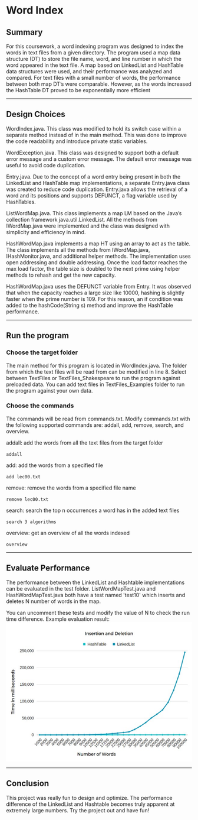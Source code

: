 # Word Index

## Summary
For this coursework, a word indexing program was designed to index the words in text files from a given 
directory. The program used a map data structure (DT) to store the file name, word, and line number in 
which the word appeared in the text file. A map based on LinkedList and HashTable data structures were
used, and their performance was analyzed and compared. For text files with a small number of words, the 
performance between both map DT’s were comparable. However, as the words increased the HashTable 
DT proved to be exponentially more efficient

---

## Design Choices
WordIndex.java. This class was modified to hold its switch case within a separate method instead of in the 
main method. This was done to improve the code readability and introduce private static variables.

WordException.java. This class was designed to support both a default error message and a custom error 
message. The default error message was useful to avoid code duplication.

Entry.java. Due to the concept of a word entry being present in both the LinkedList and HashTable map 
implementations, a separate Entry.java class was created to reduce code duplication. Entry.java allows 
the retrieval of a word and its positions and supports DEFUNCT, a flag variable used by HashTables.

ListWordMap.java. This class implements a map LM based on the Java’s collection framework 
java.util.LinkedList. All the methods from IWordMap.java were implemented and the class was designed 
with simplicity and efficiency in mind.

HashWordMap.java implements a map HT using an array to act as the table. The class implements all the 
methods from IWordMap.java, IHashMonitor.java, and additional helper methods. The implementation 
uses open addressing and double addressing. Once the load factor reaches the max load factor, the table 
size is doubled to the next prime using helper methods to rehash and get the new capacity.

HashWordMap.java uses the DEFUNCT variable from Entry. It was observed that when the capacity 
reaches a large size like 10000, hashing is slightly faster when the prime number is 109. For this reason, 
an if condition was added to the hashCode(String s) method and improve the HashTable performance.

---

## Run the program
### Choose the target folder
The main method for this program is located in WordIndex.java. The folder from which the text files will be read from can be modified in line 8. Select between TextFiles or TextFiles_Shakespeare to run the program against preloaded data. You can add text files in TextFiles_Examples folder to run the program against your own data.

### Choose the commands
The commands will be read from commands.txt. Modify commands.txt with the following supported commands are: addall, add, remove, search, and overview.

addall: add the words from all the text files from the target folder
```
addall
```

add: add the words from a specified file
```
add lec00.txt
```

remove: remove the words from a specified file name
```
remove lec00.txt
```

search: search the top n occurrences a word has in the added text files
```
search 3 algorithms
```

overview: get an overview of all the words indexed
```
overview
``` 

---

## Evaluate Performance
The performance between the LinkedList and Hashtable implementations can be evaluated in the test folder. ListWordMapTest.java and HashWordMapTest.java both have a test named 'test10' which inserts and deletes N number of words in the map.

You can uncomment these tests and modify the value of N to check the run time difference. Example evaluation result:
![alt text](/result.jpg)

---

## Conclusion
This project was really fun to design and optimize. The performance difference of the LinkedList and Hashtable becomes truly apparent at extremely large numbers. Try the project out and have fun!